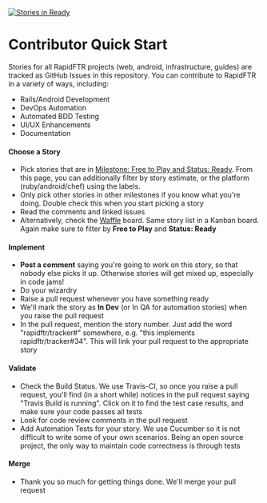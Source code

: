 [![Stories in Ready](https://badge.waffle.io/rapidftr/tracker.png?label=ready&title=Ready)](https://waffle.io/rapidftr/tracker)
# Contributor Quick Start

Stories for all RapidFTR projects (web, android, infrastructure, guides) are tracked as GitHub Issues in this repository. You can contribute to RapidFTR in a variety of ways, including:

* Rails/Android Development
* DevOps Automation
* Automated BDD Testing
* UI/UX Enhancements
* Documentation

#### Choose a Story
  * Pick stories that are in  [Milestone: Free to Play and Status: Ready](https://github.com/rapidftr/tracker/issues?labels=Status%3A+2.+Ready&milestone=6&page=1&state=open). From this page, you can additionally filter by story estimate, or the platform (ruby/android/chef) using the labels.
  * Only pick other stories in other milestones if you know what you're doing. Double check this when you start picking a story
  * Read the comments and linked issues
  * Alternatively, check the [Waffle](https://waffle.io/rapidftr/tracker) board. Same story list in a Kanban board. Again make sure to filter by **Free to Play** and **Status: Ready**

#### Implement
  * **Post a comment** saying you're going to work on this story, so that nobody else picks it up. Otherwise stories will get mixed up, especially in code jams!
  * Do your wizardry
  * Raise a pull request whenever you have something ready
  * We'll mark the story as **In Dev** (or In QA for automation stories) when you raise the pull request
  * In the pull request, mention the story number. Just add the word "rapidftr/tracker#<story-no>" somewhere, e.g. "this implements rapidftr/tracker#34". This will link your pull request to the appropriate story

#### Validate
  * Check the Build Status. We use Travis-CI, so once you raise a pull request, you'll find (in a short while) notices in the pull request saying "Travis Build is running". Click on it to find the test case results, and make sure your code passes all tests
  * Look for code review comments in the pull request
  * Add Automation Tests for your story. We use Cucumber so it is not difficult to write some of your own scenarios. Being an open source project, the only way to maintain code correctness is through tests

#### Merge
  * Thank you so much for getting things done. We'll merge your pull request
